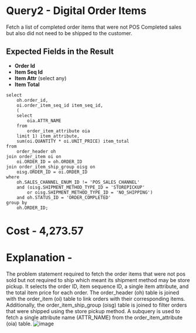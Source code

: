 # Query2 - Digital Order Items
Fetch a list of completed order items that were not POS Completed sales but also did not need to be shipped to the customer.

## Expected Fields in the Result

- **Order Id**  
- **Item Seq Id**  
- **Item Attr** (select any)  
- **Item Total**  

```
select
	oh.order_id,
	oi.order_item_seq_id item_seq_id,
	(
	select
		oia.ATTR_NAME
	from
		order_item_attribute oia
	limit 1) item_attribute,
	sum(oi.QUANTITY * oi.UNIT_PRICE) item_total
from
	order_header oh
join order_item oi on
	oi.ORDER_ID = oh.ORDER_ID
join order_item_ship_group oisg on
	oisg.ORDER_ID = oi.ORDER_ID
where
	oh.SALES_CHANNEL_ENUM_ID != 'POS_SALES_CHANNEL'
	and (oisg.SHIPMENT_METHOD_TYPE_ID = 'STOREPICKUP'
		or oisg.SHIPMENT_METHOD_TYPE_ID = 'NO_SHIPPING')
	and oh.STATUS_ID = 'ORDER_COMPLETED'
group by
	oh.ORDER_ID;
```
# Cost - 4,273.57
# Explanation - 
The problem statement required to fetch the order items that were not pos sold but not required to ship which meant its shipment method may be store pickup. It selects the order ID, item sequence ID, a single item attribute, and the total item price for each order. The order_header (oh) table is joined with the order_item (oi) table to link orders with their corresponding items. Additionally, the order_item_ship_group (oisg) table is joined to filter orders that were shipped using the store pickup method. A subquery is used to fetch a single attribute name (ATTR_NAME) from the order_item_attribute (oia) table.
![image](https://github.com/user-attachments/assets/5a0cbf0d-d4e2-4df4-864b-acf052616a9d)
